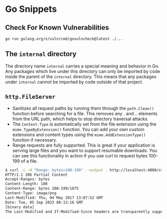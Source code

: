 # Go Snippets

## Check For Known Vulnerabilities

```
go run golang.org/x/vuln/cmd/govulncheck@latest ./...
```

## The `internal` directory

The directory name `internal` carries a special meaning and behavior in Go. Any packages which live under this directory can only be imported by code inside the parent of the `internal` directory. This means that any packages under `internal` cannot be imported by code outside of that project.

## `http.FileServer`

- Sanitizes all request paths by running them through the `path.Clean()` function before searching for a file. This removes any . and .. elements from the URL path, which helps to stop directory traversal attacks.
- The `Content-Type` is automatically set from the file extension using the `mime.TypeByExtension()` function. You can add your own custom extensions and content types using the `mime.AddExtensionType()` function if necessary.
- Range requests are fully supported. This is great if your application is serving large files and you want to support resumable downloads. You can see this functionality in action if you use curl to request bytes 100-199 of a file.

```sh
$ curl -i -H "Range: bytes=100-199" --output - http://localhost:4000/static/img/logo.png
HTTP/1.1 206 Partial Content
Accept-Ranges: bytes
Content-Length: 100
Content-Range: bytes 100-199/1075
Content-Type: image/png
Last-Modified: Thu, 04 May 2017 13:07:52 GMT
Date: Tue, 05 Sep 2023 08:13:16 GMT
[binary data]
The Last-Modified and If-Modified-Since headers are transparently supported. If a file hasn’t changed since the user last requested it, then http.FileServer will send a 304 Not Modified status code instead of the file itself. This helps reduce latency and processing overhead for both the client and server.
```
